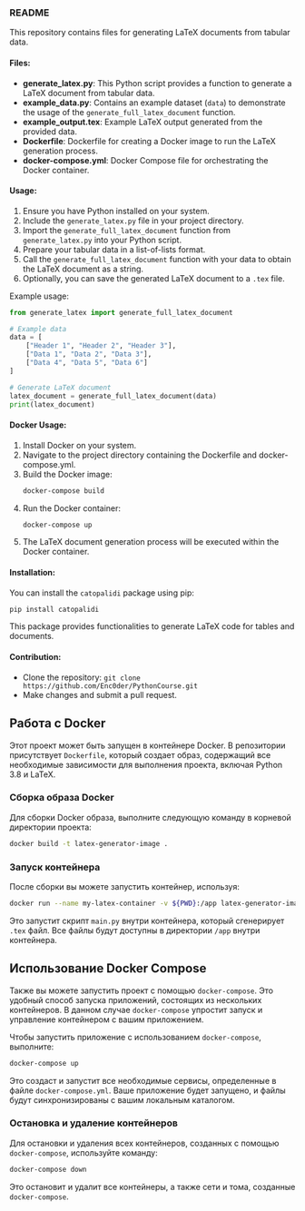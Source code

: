 ### README

This repository contains files for generating LaTeX documents from tabular data.

#### Files:
- **generate_latex.py**: This Python script provides a function to generate a LaTeX document from tabular data.
- **example_data.py**: Contains an example dataset (`data`) to demonstrate the usage of the `generate_full_latex_document` function.
- **example_output.tex**: Example LaTeX output generated from the provided data.
- **Dockerfile**: Dockerfile for creating a Docker image to run the LaTeX generation process.
- **docker-compose.yml**: Docker Compose file for orchestrating the Docker container.

#### Usage:
1. Ensure you have Python installed on your system.
2. Include the `generate_latex.py` file in your project directory.
3. Import the `generate_full_latex_document` function from `generate_latex.py` into your Python script.
4. Prepare your tabular data in a list-of-lists format.
5. Call the `generate_full_latex_document` function with your data to obtain the LaTeX document as a string.
6. Optionally, you can save the generated LaTeX document to a `.tex` file.

Example usage:
```python
from generate_latex import generate_full_latex_document

# Example data
data = [
    ["Header 1", "Header 2", "Header 3"],
    ["Data 1", "Data 2", "Data 3"],
    ["Data 4", "Data 5", "Data 6"]
]

# Generate LaTeX document
latex_document = generate_full_latex_document(data)
print(latex_document)
```

#### Docker Usage:
1. Install Docker on your system.
2. Navigate to the project directory containing the Dockerfile and docker-compose.yml.
3. Build the Docker image:
   ```bash
   docker-compose build
   ```
4. Run the Docker container:
   ```bash
   docker-compose up
   ```
5. The LaTeX document generation process will be executed within the Docker container.

#### Installation:
You can install the `catopalidi` package using pip:
```bash
pip install catopalidi
```

This package provides functionalities to generate LaTeX code for tables and documents.

#### Contribution:
- Clone the repository: `git clone https://github.com/Enc0der/PythonCourse.git`
- Make changes and submit a pull request.

## Работа с Docker

Этот проект может быть запущен в контейнере Docker. В репозитории присутствует `Dockerfile`, который создает образ, содержащий все необходимые зависимости для выполнения проекта, включая Python 3.8 и LaTeX.

### Сборка образа Docker

Для сборки Docker образа, выполните следующую команду в корневой директории проекта:

```bash
docker build -t latex-generator-image .
```

### Запуск контейнера

После сборки вы можете запустить контейнер, используя:

```bash
docker run --name my-latex-container -v ${PWD}:/app latex-generator-image
```

Это запустит скрипт `main.py` внутри контейнера, который сгенерирует `.tex` файл. Все файлы будут доступны в директории `/app` внутри контейнера.

## Использование Docker Compose

Также вы можете запустить проект с помощью `docker-compose`. Это удобный способ запуска приложений, состоящих из нескольких контейнеров. В данном случае `docker-compose` упростит запуск и управление контейнером с вашим приложением.

Чтобы запустить приложение с использованием `docker-compose`, выполните:

```bash
docker-compose up
```

Это создаст и запустит все необходимые сервисы, определенные в файле `docker-compose.yml`. Ваше приложение будет запущено, и файлы будут синхронизированы с вашим локальным каталогом.

### Остановка и удаление контейнеров

Для остановки и удаления всех контейнеров, созданных с помощью `docker-compose`, используйте команду:

```bash
docker-compose down
```

Это остановит и удалит все контейнеры, а также сети и тома, созданные `docker-compose`.
```
